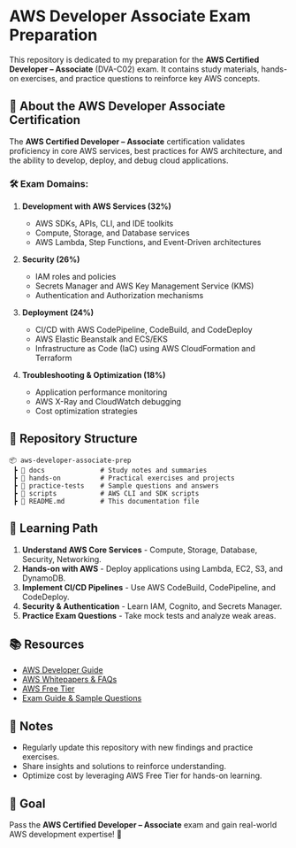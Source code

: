 # AWS Developer Associate Exam Preparation

This repository is dedicated to my preparation for the **AWS Certified Developer – Associate** (DVA-C02) exam. It contains study materials, hands-on exercises, and practice questions to reinforce key AWS concepts.

## 📌 About the AWS Developer Associate Certification
The **AWS Certified Developer – Associate** certification validates proficiency in core AWS services, best practices for AWS architecture, and the ability to develop, deploy, and debug cloud applications.

### 🛠️ Exam Domains:
1. **Development with AWS Services (32%)**  
   - AWS SDKs, APIs, CLI, and IDE toolkits
   - Compute, Storage, and Database services
   - AWS Lambda, Step Functions, and Event-Driven architectures

2. **Security (26%)**  
   - IAM roles and policies
   - Secrets Manager and AWS Key Management Service (KMS)
   - Authentication and Authorization mechanisms

3. **Deployment (24%)**  
   - CI/CD with AWS CodePipeline, CodeBuild, and CodeDeploy
   - AWS Elastic Beanstalk and ECS/EKS
   - Infrastructure as Code (IaC) using AWS CloudFormation and Terraform

4. **Troubleshooting & Optimization (18%)**  
   - Application performance monitoring
   - AWS X-Ray and CloudWatch debugging
   - Cost optimization strategies

## 📂 Repository Structure
```
📦 aws-developer-associate-prep
 ┣ 📂 docs              # Study notes and summaries
 ┣ 📂 hands-on          # Practical exercises and projects
 ┣ 📂 practice-tests    # Sample questions and answers
 ┣ 📂 scripts           # AWS CLI and SDK scripts
 ┣ 📜 README.md         # This documentation file
```

## 🚀 Learning Path
1. **Understand AWS Core Services** - Compute, Storage, Database, Security, Networking.
2. **Hands-on with AWS** - Deploy applications using Lambda, EC2, S3, and DynamoDB.
3. **Implement CI/CD Pipelines** - Use AWS CodeBuild, CodePipeline, and CodeDeploy.
4. **Security & Authentication** - Learn IAM, Cognito, and Secrets Manager.
5. **Practice Exam Questions** - Take mock tests and analyze weak areas.

## 📚 Resources
- [AWS Developer Guide](https://docs.aws.amazon.com/index.html)
- [AWS Whitepapers & FAQs](https://aws.amazon.com/whitepapers/)
- [AWS Free Tier](https://aws.amazon.com/free/)
- [Exam Guide & Sample Questions](https://aws.amazon.com/certification/certified-developer-associate/)

## 📝 Notes
- Regularly update this repository with new findings and practice exercises.
- Share insights and solutions to reinforce understanding.
- Optimize cost by leveraging AWS Free Tier for hands-on learning.

## 🎯 Goal
Pass the **AWS Certified Developer – Associate** exam and gain real-world AWS development expertise! 🚀

